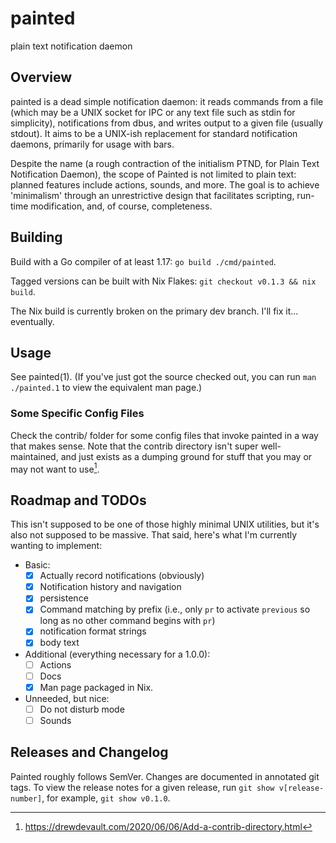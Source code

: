 # painted
plain text notification daemon

## Overview
painted is a dead simple notification daemon: it reads commands from a file
(which may be a UNIX socket for IPC or any text file such as stdin for
simplicity), notifications from dbus, and writes output to a given file (usually
stdout). It aims to be a UNIX-ish replacement for standard notification daemons,
primarily for usage with bars.

Despite the name (a rough contraction of the initialism PTND, for Plain Text
Notification Daemon), the scope of Painted is not limited to plain text: planned
features include actions, sounds, and more. The goal is to achieve 'minimalism'
through an unrestrictive design that facilitates scripting, run-time
modification, and, of course, completeness.

## Building

Build with a Go compiler of at least 1.17: `go build ./cmd/painted`.

Tagged versions can be built with Nix Flakes: `git checkout v0.1.3 && nix build`.

The Nix build is currently broken on the primary dev branch. I'll fix it...
eventually.

## Usage
See painted(1). (If you've just got the source checked out, you can run `man
./painted.1` to view the equivalent man page.)

### Some Specific Config Files
Check the contrib/ folder for some config files that invoke painted in a way
that makes sense. Note that the contrib directory isn't super well-maintained,
and just exists as a dumping ground for stuff that you may or may not want to
use[^1].

## Roadmap and TODOs
This isn't supposed to be one of those highly minimal UNIX utilities, but it's
also not supposed to be massive. That said, here's what I'm currently wanting to
implement:

- Basic:
  - [x] Actually record notifications (obviously)
  - [x] Notification history and navigation
  - [x] persistence
  - [x] Command matching by prefix (i.e., only `pr` to activate `previous` so
        long as no other command begins with `pr`)
  - [x] notification format strings
  - [x] body text
- Additional (everything necessary for a 1.0.0):
  - [ ] Actions
  - [ ] Docs
  - [x] Man page packaged in Nix.
- Unneeded, but nice:
  - [ ] Do not disturb mode
  - [ ] Sounds

[^1]: https://drewdevault.com/2020/06/06/Add-a-contrib-directory.html

## Releases and Changelog
Painted roughly follows SemVer. Changes are documented in annotated git tags. To
view the release notes for a given release, run `git show v[release-number]`,
for example, `git show v0.1.0`.
